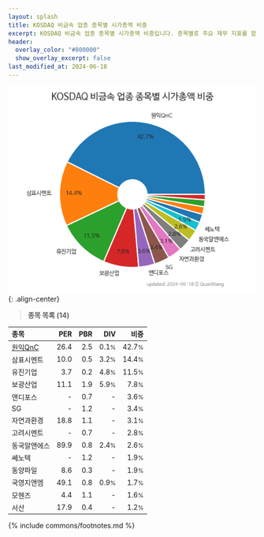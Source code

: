 ```yaml
---
layout: splash
title: KOSDAQ 비금속 업종 종목별 시가총액 비중
excerpt: KOSDAQ 비금속 업종 종목별 시가총액 비중입니다. 종목별로 주요 재무 지표를 함께 표시합니다.
header:
  overlay_color: "#800000"
  show_overlay_excerpt: false
last_modified_at: 2024-06-18
---
```



![KOSDAQ 비금속 업종 종목별 시가총액 비중](/stats/sector/images/kosdaq_업종_비금속_종목.png){: .align-center}


> **종목 목록 (14)**<a id="list"></a>

| **종목** | **PER** | **PBR** | **DIV** | **비중** |
| :------- | ------: | ------: | ------: | -------: |
| [원익QnC](/074600/) | 26.4 | 2.5 | 0.1<small>%</small> | 42.7<small>%</small> |
| 삼표시멘트 | 10.0 | 0.5 | 3.2<small>%</small> | 14.4<small>%</small> |
| 유진기업 | 3.7 | 0.2 | 4.8<small>%</small> | 11.5<small>%</small> |
| 보광산업 | 11.1 | 1.9 | 5.9<small>%</small> | 7.8<small>%</small> |
| 앤디포스 | - | 0.7 | - | 3.6<small>%</small> |
| SG | - | 1.2 | - | 3.4<small>%</small> |
| 자연과환경 | 18.8 | 1.1 | - | 3.1<small>%</small> |
| 고려시멘트 | - | 0.7 | - | 2.8<small>%</small> |
| 동국알앤에스 | 89.9 | 0.8 | 2.4<small>%</small> | 2.6<small>%</small> |
| 쎄노텍 | - | 1.2 | - | 1.9<small>%</small> |
| 동양파일 | 8.6 | 0.3 | - | 1.9<small>%</small> |
| 국영지앤엠 | 49.1 | 0.8 | 0.9<small>%</small> | 1.7<small>%</small> |
| 모헨즈 | 4.4 | 1.1 | - | 1.6<small>%</small> |
| 서산 | 17.9 | 0.4 | - | 1.2<small>%</small> |

{% include commons/footnotes.md %}